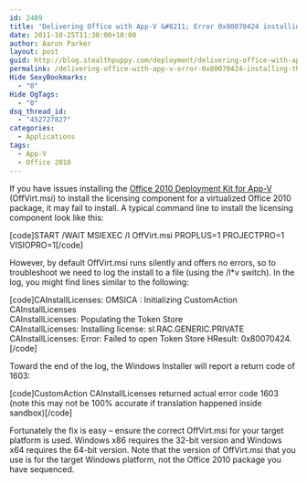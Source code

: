 ```yaml
---
id: 2409
title: 'Delivering Office with App-V &#8211; Error 0x80070424 installing the Office 2010 Deployment Kit'
date: 2011-10-25T11:30:00+10:00
author: Aaron Parker
layout: post
guid: http://blog.stealthpuppy.com/deployment/delivering-office-with-app-v-error-0x80070424-installing-the-office-2010-deployment-kit/
permalink: /delivering-office-with-app-v-error-0x80070424-installing-the-office-2010-deployment-kit/
Hide SexyBookmarks:
  - "0"
Hide OgTags:
  - "0"
dsq_thread_id:
  - "452727827"
categories:
  - Applications
tags:
  - App-V
  - Office 2010
---
```

If you have issues installing the [Office 2010 Deployment Kit for App-V](http://www.microsoft.com/download/en/details.aspx?id=10386) (OffVirt.msi) to install the licensing component for a virtualized Office 2010 package, it may fail to install. A typical command line to install the licensing component look like this:

[code]START /WAIT MSIEXEC /I OffVirt.msi PROPLUS=1 PROJECTPRO=1 VISIOPRO=1[/code]

However, by default OffVirt.msi runs silently and offers no errors, so to troubleshoot we need to log the install to a file (using the /l*v switch). In the log, you might find lines similar to the following:

[code]CAInstallLicenses: OMSICA : Initializing CustomAction CAInstallLicenses  
CAInstallLicenses: Populating the Token Store  
CAInstallLicenses: Installing license: sl.RAC.GENERIC.PRIVATE  
CAInstallLicenses: Error: Failed to open Token Store HResult: 0x80070424.[/code]

Toward the end of the log, the Windows Installer will report a return code of 1603:

[code]CustomAction CAInstallLicenses returned actual error code 1603 (note this may not be 100% accurate if translation happened inside sandbox)[/code]

Fortunately the fix is easy – ensure the correct OffVirt.msi for your target platform is used. Windows x86 requires the 32-bit version and Windows x64 requires the 64-bit version. Note that the version of OffVirt.msi that you use is for the target Windows platform, not the Office 2010 package you have sequenced.